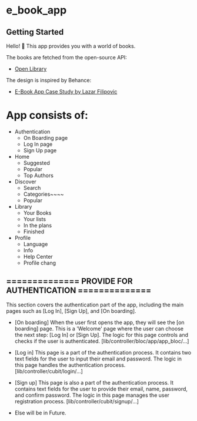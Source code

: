 # e_book_app

## Getting Started

Hello! 👋 This app provides you with a world of books.

The books are fetched from the open-source API:
- [Open Library](https://openlibrary.org/developers/api)

The design is inspired by Behance:
- [E-Book App Case Study by Lazar Filipovic](https://www.behance.net/gallery/171074413/E-Book-App-Case-Study)

# App consists of:

- Authentication
    - On Boarding page
    - Log In page
    - Sign Up page
- Home
    - Suggested
    - Popular
    - Top Authors
- Discover
    - Search
    - Categories~~~~
    - Popular
- Library
    - Your Books
    - Your lists
    - In the plans
    - Finished
- Profile
    - Language
    - Info
    - Help Center
    - Profile chang

## ============== PROVIDE FOR AUTHENTICATION ==============

This section covers the authentication part of the app, including the main pages such as 
[Log In], [Sign Up], and [On boarding].

- [On boarding]
  When the user first opens the app, they will see the [on boarding] page. 
  This is a 'Welcome' page where the user can choose the next step: 
  [Log In] or [Sign Up]. 
  The logic for this page controls and checks if the user is authenticated.
  [lib/controller/bloc/app/app_bloc/...]

- [Log in]
  This page is a part of the authentication process. 
  It contains two text fields for the user to input their email and password. 
  The logic in this page handles the authentication process.
  [lib/controller/cubit/login/...]

- [Sign up]
  This page is also a part of the authentication process. 
  It contains text fields for the user to provide their email, name, password, and confirm password.
  The logic in this page manages the user registration process.
  [lib/controller/cubit/signup/...]










- Else will be in Future.
  
        
    
